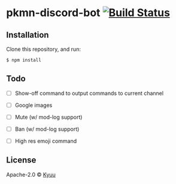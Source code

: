 # pkmn-discord-bot [![Build Status][travis-image]][travis-url]
> 

## Installation

Clone this repository, and run:
```sh
$ npm install
```

## Todo

- [ ] Show-off command to output commands to current channel
- [ ] Google images
- [ ] Mute (w/ mod-log support)
- [ ] Ban (w/ mod-log support)
- [ ] High res emoji command


## License

Apache-2.0 © [Kyuu]()

[travis-image]: https://travis-ci.org/finajo/DiscordBot.svg?branch=master
[travis-url]: https://travis-ci.org/finajo/DiscordBot
